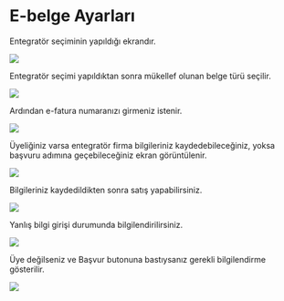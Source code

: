 # E-belge Ayarları

Entegratör seçiminin yapıldığı ekrandır.

![](../../.gitbook/assets/55%20%281%29.png)

Entegratör seçimi yapıldıktan sonra mükellef olunan belge türü seçilir.

![](../../.gitbook/assets/56.png)

Ardından e-fatura numaranızı girmeniz istenir.

![](../../.gitbook/assets/57.png)

Üyeliğiniz varsa entegratör firma bilgileriniz kaydedebileceğiniz, yoksa başvuru adımına geçebileceğiniz ekran görüntülenir.

![](../../.gitbook/assets/58.png)

Bilgileriniz kaydedildikten sonra satış yapabilirsiniz.

![](../../.gitbook/assets/59%20%281%29.png)

Yanlış bilgi girişi durumunda bilgilendirilirsiniz.

![](../../.gitbook/assets/60%20%281%29.png)

Üye değilseniz ve Başvur butonuna bastıysanız gerekli bilgilendirme gösterilir.

![](../../.gitbook/assets/61.png)





